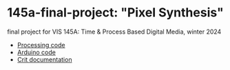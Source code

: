 # 145a-final-project: "Pixel Synthesis"
 final project for VIS 145A: Time & Process Based Digital Media, winter 2024
 * <a href="https://github.com/marisasundu/145a-final-project/blob/main/working_final_proc/working_final_proc.pde">Processing code</a>
 * <a href="https://github.com/marisasundu/145a-final-project/blob/main/working_final_ardu/working_final_ardu.ino">Arduino code</a>
 * <a href="https://docs.google.com/presentation/d/1fGqOQb_FI-LKxOL2p5BW5ODV8fUW02GKVEy8QkpHsbY/edit?usp=sharing" target="_blank">Crit documentation</a>
 
